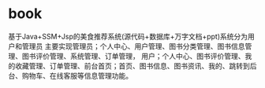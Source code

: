 # book
基于Java+SSM+Jsp的美食推荐系统(源代码+数据库+万字文档+ppt)系统分为用户和管理员  主要实现管理员；个人中心、用户管理、图书分类管理、图书信息管理、图书评价管理、系统管理、订单管理，  用户；个人中心、图书评价管理、我的收藏管理、订单管理、前台首页；首页、图书信息、图书资讯、我的、跳转到后台、购物车、在线客服等信息管理功能。
